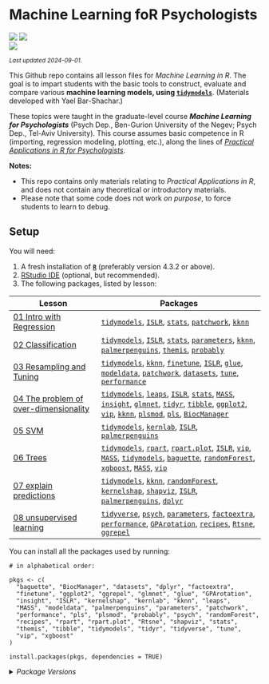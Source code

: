 
# Machine Learning foR Psychologists

[![](https://img.shields.io/badge/Open%20Educational%20Resources-Compatable-brightgreen.png)](https://creativecommons.org/about/program-areas/education-oer/)
[![](https://img.shields.io/badge/CC-BY--NC%204.0-lightgray)](http://creativecommons.org/licenses/by-nc/4.0/)  
[![](https://img.shields.io/badge/Language-R-blue.png)](http://cran.r-project.org/)

<sub>*Last updated 2024-09-01.*</sub>

This Github repo contains all lesson files for *Machine Learning in R*.
The goal is to impart students with the basic tools to construct,
evaluate and compare various **machine learning models, using
[`tidymodels`](https://www.tidymodels.org/)**. (Materials developed with
Yael Bar-Shachar.)

These topics were taught in the graduate-level course ***Machine
Learning for Psychologists*** (Psych Dep., Ben-Gurion University of the
Negev; Psych Dep., Tel-Aviv University). This course assumes basic
competence in R (importing, regression modeling, plotting, etc.), along
the lines of [*Practical Applications in R for
Psychologists*](https://github.com/mattansb/Practical-Applications-in-R-for-Psychologists).

**Notes:**

- This repo contains only materials relating to *Practical Applications
  in R*, and does not contain any theoretical or introductory
  materials.  
- Please note that some code does not work *on purpose*, to force
  students to learn to debug.

## Setup

You will need:

1.  A fresh installation of [**`R`**](https://cran.r-project.org/)
    (preferably version 4.3.2 or above).
2.  [RStudio IDE](https://www.rstudio.com/products/rstudio/download/)
    (optional, but recommended).
3.  The following packages, listed by lesson:

| Lesson                                                                                  | Packages                                                                                                                                                                                                                                                                                                                                                                                                                                                                                                                                                                                                                                                                                                                                                                                                                                        |
|-----------------------------------------------------------------------------------------|-------------------------------------------------------------------------------------------------------------------------------------------------------------------------------------------------------------------------------------------------------------------------------------------------------------------------------------------------------------------------------------------------------------------------------------------------------------------------------------------------------------------------------------------------------------------------------------------------------------------------------------------------------------------------------------------------------------------------------------------------------------------------------------------------------------------------------------------------|
| [01 Intro with Regression](/01%20Intro%20with%20Regression)                             | [`tidymodels`](https://CRAN.R-project.org/package=tidymodels), [`ISLR`](https://CRAN.R-project.org/package=ISLR), [`stats`](https://CRAN.R-project.org/package=stats), [`patchwork`](https://CRAN.R-project.org/package=patchwork), [`kknn`](https://CRAN.R-project.org/package=kknn)                                                                                                                                                                                                                                                                                                                                                                                                                                                                                                                                                           |
| [02 Classification](/02%20Classification)                                               | [`tidymodels`](https://CRAN.R-project.org/package=tidymodels), [`ISLR`](https://CRAN.R-project.org/package=ISLR), [`stats`](https://CRAN.R-project.org/package=stats), [`parameters`](https://CRAN.R-project.org/package=parameters), [`kknn`](https://CRAN.R-project.org/package=kknn), [`palmerpenguins`](https://CRAN.R-project.org/package=palmerpenguins), [`themis`](https://CRAN.R-project.org/package=themis), [`probably`](https://CRAN.R-project.org/package=probably)                                                                                                                                                                                                                                                                                                                                                                |
| [03 Resampling and Tuning](/03%20Resampling%20and%20Tuning)                             | [`tidymodels`](https://CRAN.R-project.org/package=tidymodels), [`kknn`](https://CRAN.R-project.org/package=kknn), [`finetune`](https://CRAN.R-project.org/package=finetune), [`ISLR`](https://CRAN.R-project.org/package=ISLR), [`glue`](https://CRAN.R-project.org/package=glue), [`modeldata`](https://CRAN.R-project.org/package=modeldata), [`patchwork`](https://CRAN.R-project.org/package=patchwork), [`datasets`](https://CRAN.R-project.org/package=datasets), [`tune`](https://CRAN.R-project.org/package=tune), [`performance`](https://CRAN.R-project.org/package=performance)                                                                                                                                                                                                                                                      |
| [04 The problem of over-dimensionality](/04%20The%20problem%20of%20over-dimensionality) | [`tidymodels`](https://CRAN.R-project.org/package=tidymodels), [`leaps`](https://CRAN.R-project.org/package=leaps), [`ISLR`](https://CRAN.R-project.org/package=ISLR), [`stats`](https://CRAN.R-project.org/package=stats), [`MASS`](https://CRAN.R-project.org/package=MASS), [`insight`](https://CRAN.R-project.org/package=insight), [`glmnet`](https://CRAN.R-project.org/package=glmnet), [`tidyr`](https://CRAN.R-project.org/package=tidyr), [`tibble`](https://CRAN.R-project.org/package=tibble), [`ggplot2`](https://CRAN.R-project.org/package=ggplot2), [`vip`](https://CRAN.R-project.org/package=vip), [`kknn`](https://CRAN.R-project.org/package=kknn), [`plsmod`](https://CRAN.R-project.org/package=plsmod), [`pls`](https://CRAN.R-project.org/package=pls), [`BiocManager`](https://CRAN.R-project.org/package=BiocManager) |
| [05 SVM](/05%20SVM)                                                                     | [`tidymodels`](https://CRAN.R-project.org/package=tidymodels), [`kernlab`](https://CRAN.R-project.org/package=kernlab), [`ISLR`](https://CRAN.R-project.org/package=ISLR), [`palmerpenguins`](https://CRAN.R-project.org/package=palmerpenguins)                                                                                                                                                                                                                                                                                                                                                                                                                                                                                                                                                                                                |
| [06 Trees](/06%20Trees)                                                                 | [`tidymodels`](https://CRAN.R-project.org/package=tidymodels), [`rpart`](https://CRAN.R-project.org/package=rpart), [`rpart.plot`](https://CRAN.R-project.org/package=rpart.plot), [`ISLR`](https://CRAN.R-project.org/package=ISLR), [`vip`](https://CRAN.R-project.org/package=vip), [`MASS`](https://CRAN.R-project.org/package=MASS), [`tidymodels`](https://CRAN.R-project.org/package=tidymodels), [`baguette`](https://CRAN.R-project.org/package=baguette), [`randomForest`](https://CRAN.R-project.org/package=randomForest), [`xgboost`](https://CRAN.R-project.org/package=xgboost), [`MASS`](https://CRAN.R-project.org/package=MASS), [`vip`](https://CRAN.R-project.org/package=vip)                                                                                                                                              |
| [07 explain predictions](/07%20explain%20predictions)                                   | [`tidymodels`](https://CRAN.R-project.org/package=tidymodels), [`kknn`](https://CRAN.R-project.org/package=kknn), [`randomForest`](https://CRAN.R-project.org/package=randomForest), [`kernelshap`](https://CRAN.R-project.org/package=kernelshap), [`shapviz`](https://CRAN.R-project.org/package=shapviz), [`ISLR`](https://CRAN.R-project.org/package=ISLR), [`palmerpenguins`](https://CRAN.R-project.org/package=palmerpenguins), [`dplyr`](https://CRAN.R-project.org/package=dplyr)                                                                                                                                                                                                                                                                                                                                                      |
| [08 unsupervised learning](/08%20unsupervised%20learning)                               | [`tidyverse`](https://CRAN.R-project.org/package=tidyverse), [`psych`](https://CRAN.R-project.org/package=psych), [`parameters`](https://CRAN.R-project.org/package=parameters), [`factoextra`](https://CRAN.R-project.org/package=factoextra), [`performance`](https://CRAN.R-project.org/package=performance), [`GPArotation`](https://CRAN.R-project.org/package=GPArotation), [`recipes`](https://CRAN.R-project.org/package=recipes), [`Rtsne`](https://CRAN.R-project.org/package=Rtsne), [`ggrepel`](https://CRAN.R-project.org/package=ggrepel)                                                                                                                                                                                                                                                                                         |

You can install all the packages used by running:

    # in alphabetical order:

    pkgs <- c(
      "baguette", "BiocManager", "datasets", "dplyr", "factoextra",
      "finetune", "ggplot2", "ggrepel", "glmnet", "glue", "GPArotation",
      "insight", "ISLR", "kernelshap", "kernlab", "kknn", "leaps",
      "MASS", "modeldata", "palmerpenguins", "parameters", "patchwork",
      "performance", "pls", "plsmod", "probably", "psych", "randomForest",
      "recipes", "rpart", "rpart.plot", "Rtsne", "shapviz", "stats",
      "themis", "tibble", "tidymodels", "tidyr", "tidyverse", "tune",
      "vip", "xgboost"
    )

    install.packages(pkgs, dependencies = TRUE)

<details>
<summary>
<i>Package Versions</i>
</summary>

The package versions used here:

``` r
# | echo: false
packinfo <- installed.packages(fields = c("Package", "Version"))

get_src <- function(pkg) {
  pd <- packageDescription(pkg)
  if (is.null(src <- pd$Repository)) {
    if (!is.null(src <- pd$GithubRepo)) {
      src <- paste0("Github: ",pd$GithubUsername,"/",src)
    } else {
      src <- "Dev"
    }
  }
  return(src)
}

V <- packinfo[pkgs,"Version"]
src <- sapply(pkgs, get_src)
# setNames(paste0(V, " (", src,")"), pkgs)

v_info <- paste0(glue::glue(" - `{pkgs}` {V} (*{src}*)"), collapse = "\n")
```

- `baguette` 1.0.2 (*CRAN*)
- `BiocManager` 1.30.23 (*CRAN*)
- `datasets` 4.3.2 (*Dev*)
- `dplyr` 1.1.4 (*CRAN*)
- `factoextra` 1.0.7 (*CRAN*)
- `finetune` 1.2.0 (*CRAN*)
- `ggplot2` 3.5.1 (*CRAN*)
- `ggrepel` 0.9.5 (*CRAN*)
- `glmnet` 4.1-8 (*CRAN*)
- `glue` 1.7.0 (*CRAN*)
- `GPArotation` 2024.3-1 (*CRAN*)
- `insight` 0.20.1 (*CRAN*)
- `ISLR` 1.4 (*CRAN*)
- `kernelshap` 0.4.1 (*CRAN*)
- `kernlab` 0.9-32 (*CRAN*)
- `kknn` 1.3.1 (*CRAN*)
- `leaps` 3.1 (*CRAN*)
- `MASS` 7.3-60.0.1 (*CRAN*)
- `modeldata` 1.3.0 (*CRAN*)
- `palmerpenguins` 0.1.1 (*CRAN*)
- `parameters` 0.22.0 (*CRAN*)
- `patchwork` 1.2.0 (*CRAN*)
- `performance` 0.12.0 (*CRAN*)
- `pls` 2.8-3 (*CRAN*)
- `plsmod` 1.0.0 (*CRAN*)
- `probably` 1.0.3 (*CRAN*)
- `psych` 2.4.3 (*CRAN*)
- `randomForest` 4.7-1.1 (*CRAN*)
- `recipes` 1.0.10 (*CRAN*)
- `rpart` 4.1.21 (*CRAN*)
- `rpart.plot` 3.1.2 (*CRAN*)
- `Rtsne` 0.17 (*CRAN*)
- `shapviz` 0.9.3 (*CRAN*)
- `stats` 4.3.2 (*Dev*)
- `themis` 1.0.2 (*CRAN*)
- `tibble` 3.2.1 (*CRAN*)
- `tidymodels` 1.2.0 (*CRAN*)
- `tidyr` 1.3.1 (*CRAN*)
- `tidyverse` 2.0.0 (*CRAN*)
- `tune` 1.2.1 (*CRAN*)
- `vip` 0.4.1 (*CRAN*)
- `xgboost` 1.7.7.1 (*CRAN*)

</details>
